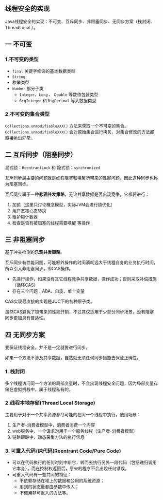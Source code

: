 ## 线程安全的实现

Java线程安全的实现：不可变、互斥同步、非阻塞同步、无同步方案（栈封闭、ThreadLocal ）。

## 一 不可变

### 1.不可变的类型

- `final` 关键字修饰的基本数据类型
- `String`
- 枚举类型
- `Number` 部分子类
  - `Integer`、`Long` 、 `Double` 等数值包装类型
  - `BigInteger` 和 `BigDecimal` 等大数据类型

### 2.不可变的集合类型

`Collections.unmodifiableXXX()` 方法来获取一个不可变的集合。
`Collections.unmodifiableXXX()` 会对原始集合进行拷贝，对集合修改的方法都直接抛出异常。

## 二 互斥同步（阻塞同步）

显式锁：`ReentrantLock` 和 隐式锁：`synchronized`

互斥同步最主要的问题就是线程阻塞和唤醒所带来的性能问题，因此这种同步也称为阻塞同步。

互斥同步属于一种**悲观并发策略**，无论共享数据是否出现竞争，它都要进行：

1. 加锁（这里只讨论概念模型，实际JVM会进行锁优化）
2. 用户态核心态转换
3. 维护锁计数器
4. 检查是否有被阻塞的线程需要唤醒 等操作

## 三 非阻塞同步

基于冲突检测的**乐观并发策略**。

互斥同步有性能问题，可能额外操作的时间消耗远⼤于线程⾃⾝的业务执⾏时间，所以引⼊⾮阻塞同步，即CAS操作。

- 先进行操作，如果没有其它线程竞争共享数据，操作成功；否则采取补偿措施（循环CAS）
- 存在三个问题：ABA、自旋、单个变量

CAS实现最直接的实现是JUC下的各种原⼦类。

虽然CAS避免了锁带来的性能开销，不过其仅适⽤于少部分同步场景，没有阻塞同步更加具有普适性。

## 四 无同步方案

要保证线程安全，并不是一定就要进行同步。

如果一个方法不涉及共享数据，自然就无须任何同步措施去保证正确性。

### 1. 栈封闭

多个线程访问同一个方法的局部变量时，不会出现线程安全问题，因为局部变量存储在虚拟机栈中，属于线程私有的。

### 2.线程本地存储(Thread Local Storage)

主要⽤于对于⼀个共享资源都尽可能的在同⼀个线程中执⾏，使⽤场景：

1. ⽣产者-消费者模型中，消费者消费⼀个内容
2. web服务中，⼀个请求对⽤于⼀个服务线程（⽣产者-消费者模型）
3. 链路跟踪中，动态采集⽅法的执⾏信息 

### 3. 可重入代码/纯代码(Reentrant Code/Pure  Code)

- 可以在代码执行的任何时刻中断它，转而去执行另外一段代码（包括递归调用它本身），而在控制权返回后，原来的程序不会出现任何错误。
- 可重入代码有一些共同的特征：
  - 不依赖存储在堆上的数据和公用的系统资源；
  - 用到的状态量都由参数中传入；
  - 不调用非可重入的方法等。